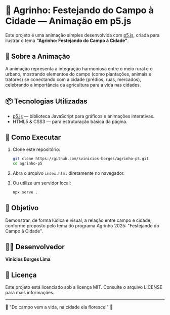 # 🌾 Agrinho: Festejando do Campo à Cidade — Animação em p5.js

Este projeto é uma animação simples desenvolvida com [p5.js](https://p5js.org/), criada para ilustrar o tema **"Agrinho: Festejando do Campo à Cidade"**.

## 🎨 Sobre a Animação

A animação representa a integração harmoniosa entre o meio rural e o urbano, mostrando elementos do campo (como plantações, animais e tratores) se conectando com a cidade (prédios, ruas, mercados), celebrando a importância da agricultura para a vida nas cidades.

## 📦 Tecnologias Utilizadas

- [p5.js](https://p5js.org/) — biblioteca JavaScript para gráficos e animações interativas.
- HTML5 & CSS3 — para estruturação básica da página.

## 🚀 Como Executar

1. Clone este repositório:
    ```bash
    git clone https://github.com/svinicios-borges/agrinho-p5.git
    cd agrinho-p5
    ```

2. Abra o arquivo `index.html` diretamente no navegador.

3. Ou utilize um servidor local:
    ```bash
    npx serve .
    ```

## 🎯 Objetivo

Demonstrar, de forma lúdica e visual, a relação entre campo e cidade, conforme proposto pelo tema do programa Agrinho 2025: "Festejando do Campo à Cidade".

## 👨‍💻 Desenvolvedor

**Vinicios Borges Lima**

## 📜 Licença

Este projeto está licenciado sob a licença MIT. Consulte o arquivo LICENSE para mais informações.

---

🌱 "Do campo vem a vida, na cidade ela floresce!" 🌆
